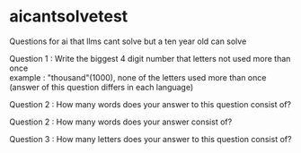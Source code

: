 # aicantsolvetest
Questions for ai that llms cant solve but a ten year old can solve

Question 1 :
Write the biggest 4 digit number that letters not used more than once   
example : "thousand"(1000),  none of the letters used more than once    
(answer of this question differs in each language)

Question 2 :
How many words does your answer to this question consist of?

Question 2 :
How many words does your answer consist of?

Question 3 :
How many letters does your answer to this question consist of?
